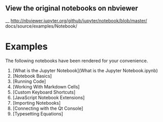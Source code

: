 ## View the original notebooks on nbviewer

__ http://nbviewer.jupyter.org/github/jupyter/notebook/blob/master/
   docs/source/examples/Notebook/

Examples
========

The following notebooks have been rendered for your convenience.

1. [What is the Jupyter Notebook](What is the Jupyter Notebook.ipynb)
1. [Notebook Basics]
1. [Running Code]
1. [Working With Markdown Cells]
1. [Custom Keyboard Shortcuts]
1. [JavaScript Notebook Extensions]
1. [Importing Notebooks]
1. [Connecting with the Qt Console]
1. [Typesetting Equations]
